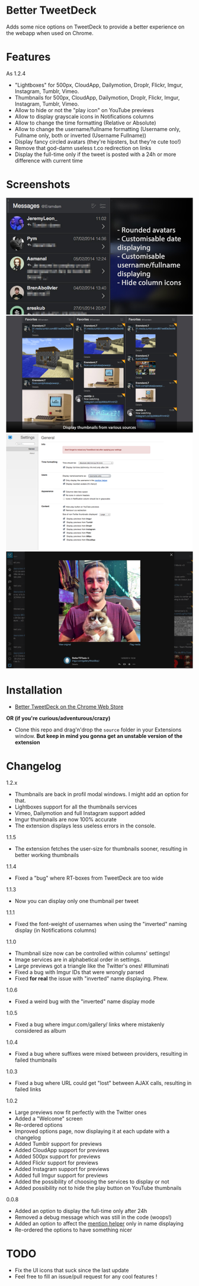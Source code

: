Better TweetDeck
===============

Adds some nice options on TweetDeck to provide a better experience on the webapp when used on Chrome.

Features
===============

As 1.2.4

+ "Lightboxes" for 500px, CloudApp, Dailymotion, Droplr, Flickr, Imgur, Instagram, Tumblr, Vimeo.
+ Thumbnails for 500px, CloudApp, Dailymotion, Droplr, Flickr, Imgur, Instagram, Tumblr, Vimeo.
+ Allow to hide or not the "play icon" on YouTube previews
+ Allow to display grayscale icons in Notifications columns
+ Allow to change the time formatting (Relative or Absolute)
+ Allow to change the username/fullname formatting (Username only, Fullname only, both or inverted (Username Fullname))
+ Display fancy circled avatars (they're hipsters, but they're cute too!)
+ Remove that god-damn useless t.co redirection on links
+ Display the full-time only if the tweet is posted with a 24h or more difference with current time

Screenshots
===============

![](bettertweetdeck-avatars-timestamp-username.png)
![](bettertweetdeck-thumbnails.png)
![](bettertweetdeck-options.png)
![](bettertweetdeck-lightboxes.png)

Installation
===============

+ [Better TweetDeck on the Chrome Web Store](https://chrome.google.com/webstore/detail/better-tweetdeck/micblkellenpbfapmcpcfhcoeohhnpob)

**OR (if you're curious/adventurous/crazy)**

+ Clone this repo and drag'n'drop the `source` folder in your Extensions window. **But keep in mind you gonna get an unstable version of the extension**

Changelog
===============

1.2.x
+ Thumbnails are back in profil modal windows. I might add an option for that.
+ Lightboxes support for all the thumbnails services
+ Vimeo, Dailymotion and full Instagram support added
+ Imgur thumbnails are now 100% accurate
+ The extension displays less useless errors in the console.

1.1.5
+ The extension fetches the user-size for thumbnails sooner, resulting in better working thumbnails

1.1.4
+ Fixed a "bug" where RT-boxes from TweetDeck are too wide

1.1.3
+ Now you can display only one thumbnail per tweet 

1.1.1
+ Fixed the font-weight of usernames when using the "inverted" naming display (in Notifications columns)

1.1.0
+ Thumbnail size now can be controlled within columns' settings!
+ Image services are in alphabetical order in settings. 
+ Large previews got a triangle like the Twitter's ones! #Illuminati
+ Fixed a bug with Imgur IDs that were wrongly parsed
+ Fixed **for real** the issue with "inverted" name displaying. Phew.

1.0.6
+ Fixed a weird bug with the "inverted" name display mode

1.0.5
+ Fixed a bug where imgur.com/gallery/ links where mistakenly considered as album

1.0.4
+ Fixed a bug where suffixes were mixed between providers, resulting in failed thumbnails

1.0.3
+ Fixed a bug where URL could get "lost" between AJAX calls, resulting in failed links

1.0.2
+ Large previews now fit perfectly with the Twitter ones
+ Added a "Welcome" screen
+ Re-ordered options
+ Improved options page, now displaying it at each update with a changelog
+ Added Tumblr support for previews
+ Added CloudApp support for previews
+ Added 500px support for previews
+ Added Flickr support for previews
+ Added Instagram support for previews
+ Added full Imgur support for previews
+ Added the possibility of choosing the services to display or not
+ Added possibility not to hide the play button on YouTube thumbnails

0.0.8

+ Added an option to display the full-time only after 24h
+ Removed a debug message which was still in the code (woops!)
+ Added an option to affect the [mention helper](http://f.cl.ly/items/0Q0I1t2k441639363V35/BehaYurCUAATDU8.png) only in name displaying
+ Re-ordered the options to have something nicer

TODO
===============

+ Fix the UI icons that suck since the last update
+ Feel free to fill an issue/pull request for any cool features !
